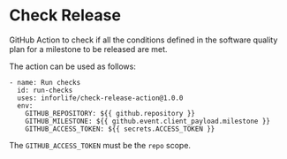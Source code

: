 # Check Release
GitHub Action to check if all the conditions defined in the software quality plan for a milestone to be released are met.

The action can be used as follows:

```
- name: Run checks
  id: run-checks
  uses: inforlife/check-release-action@1.0.0
  env:
    GITHUB_REPOSITORY: ${{ github.repository }}
    GITHUB_MILESTONE: ${{ github.event.client_payload.milestone }}
    GITHUB_ACCESS_TOKEN: ${{ secrets.ACCESS_TOKEN }}
```

The `GITHUB_ACCESS_TOKEN` must be the `repo` scope.
